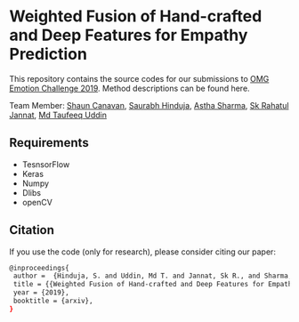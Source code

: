 # Weighted Fusion of Hand-crafted and Deep Features for Empathy Prediction

This repository contains the source codes for our submissions to [OMG Emotion Challenge 2019].
Method descriptions can be found here.

Team Member: [Shaun Canavan], [Saurabh Hinduja], [Astha Sharma], [Sk Rahatul Jannat], [Md Taufeeq Uddin ]

## Requirements
* TesnsorFlow
* Keras
* Numpy
* Dlibs
* openCV


## Citation
If you use the code (only for research), please consider citing our paper:
```sh
@inproceedings{
 author =  {Hinduja, S. and Uddin, Md T. and Jannat, Sk R., and Sharma, A. and Canavan, S.},
 title = {{Weighted Fusion of Hand-crafted and Deep Features for Empathy Prediction}},
 year = {2019},
 booktitle = {arxiv},
}
```

[OMG Emotion Challenge 2019]: <https://www2.informatik.uni-hamburg.de/wtm/omgchallenges/omg_empathy.html>
[Shaun Canavan]: <http://www.csee.usf.edu/~scanavan/>
[Saurabh Hinduja]: <mailto:saurabhh@mail.usf.edu>
[Astha Sharma]: <mailto:asthasharma@mail.usf.edu>
[Sk Rahatul Jannat]: <mailto:jannat@mail.usf.edu>
[Md Taufeeq Uddin ]: <mailto:mdtaufeeq@mail.usf.edu>
